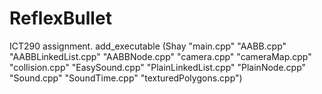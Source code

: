 # ReflexBullet
ICT290 assignment.
add_executable (Shay "main.cpp" "AABB.cpp" "AABBLinkedList.cpp" "AABBNode.cpp" "camera.cpp" "cameraMap.cpp" "collision.cpp" "EasySound.cpp" "PlainLinkedList.cpp" "PlainNode.cpp" "Sound.cpp" "SoundTime.cpp" "texturedPolygons.cpp")
